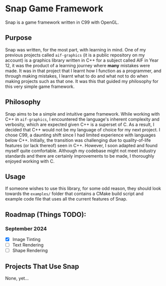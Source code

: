 # Snap Game Framework
Snap is a game framework written in C99 with OpenGL.

## Purpose
Snap was written, for the most part, with learning in mind. One of my previous projects called `aif-graphics` (it is a public repository on my account) is a graphics library written in C++ for a subject called AIF in Year 12, it was the product of a learning journey where **many** mistakes were made. It was in that project that I learnt how I function as a programmer, and through making mistakes, I learnt what to do and what not to do when making projects such as that one. It was this that guided my philosophy for this very simple game framework.

## Philosophy
Snap aims to be a simple and intuitive game framework. While working with C++ in `aif-graphics`, I encountered the language's inherent complexity and verbosity, which are expected given C++ is a superset of C. As a result, I decided that C++ would not be my language of choice for my next project. I chose C99, a daunting shift since I had limited experience with languages below C++. Initially, the transition was challenging due to quality-of-life features (or lack thereof) seen in C++. However, I soon adapted and found myself quite comfortable. Although my codebase might not meet industry standards and there are certainly improvements to be made, I thoroughly enjoyed working with C.

## Usage
If someone wishes to use this library, for some odd reason, they should look towards the `examples/` folder that contains a CMake build script and example code file that uses all the current features of Snap.

## Roadmap (Things TODO):
### September 2024
- [X] Image Tinting
- [ ] Text Rendering
- [ ] Shape Rendering

## Projects That Use Snap
None, yet...
